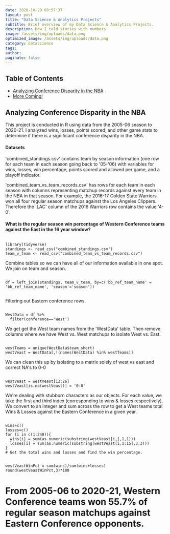 ```yaml
---
date: 2020-10-29 08:57:37
layout: post
title: "Data Science & Analytics Projects"
subtitle: Brief overview of my Data Science & Analytics Projects.
description: How I told stories with numbers
image: /assets/img/uploads/data.png
optimized_image: /assets/img/uploads/data.png
category: datascience
tags:
author:
paginate: false
---
```


<div id="toc_container">
<h2 class="toc_title">Table of Contents</h2>
<ul class="toc_list">
  <li><a href="#Analyzing Conference Disparity in the NBA">Analyzing Conference Disparity in the NBA</a></li>
  <li><a href="#More Coming!">More Coming!</a></li>
</ul>
</div>

<h2 id="Analyzing Conference Disparity in the NBA">Analyzing Conference Disparity in the NBA</h2>
This project is conducted in R using data from the 2005-06 season to 2020-21. I analyzed wins, losses, points scored, and other game stats to determine if there is a significant conference disparity in the NBA.

<h4>Datasets</h4> 
'combined_standings.csv' contains team by season information (one row for each team in each season going back to '05-'06) with variables for wins, losses, win percentage, points scored and allowed per game, and a playoff indicator. 


'combined_team_vs_team_records.csv' has rows for each team in each season with columns representing matchup records against every team in the NBA in that season. For example, the 2016-17 Golden State Warriors won all four regular season matchups against the Los Angeles Clippers. Therefore the 'LAC' column of the 2016 Warriors row contains the value '4-0'.

<h4>What is the regular season win percentage of Western Conference teams against the East in the 16 year window?</h4>
<code>
library(tidyverse)
standings <- read_csv("combined_standings.csv")
team_v_team <- read_csv("combined_team_vs_team_records.csv")
</code>


Combine tables so we can have all of our information available in one spot. We join on team and season.

<code>
df = left_join(standings, team_v_team, by=c('bb_ref_team_name' = 'bb_ref_team_name', 'season'='season'))
 </code>

Filtering out Eastern conference rows.

<code>
WestData = df %>%
  filter(conference=='West')
</code>
  
We get get the West team names from the 'WestData' table. Then remove columns where we have West vs. West matchups to isolate West vs. East.

<code>
westTeams = unique(WestData$team_short)
westVeast = WestData[,!(names(WestData) %in% westTeams)]
</code>

We can clean this up by isolating to a matrix solely of west vs east and correct NA's to 0-0 

<code>
westVeast = westVeast[12:26]
westVeast[is.na(westVeast)] = '0-0'
</code>

We're dealing with stubborn characters as our objects. For each value, we take the first and third index (corresponding to wins & losses respectively). We convert to an integer and sum across the row to get a West teams total Wins & Losses against the Eastern Conference in a given year.

<code>
wins=c()
losses=c()
for (i in c(1:240)){
  wins[i] = sum(as.numeric(substring(westVeast[i,],1,1)))
  losses[i] = sum(as.numeric(substring(westVeast[i,1:15],3,3)))
}
# Get the total wins and losses and find the win percentage.

westVeastWinPct = sum(wins)/sum(wins+losses)
round(westVeastWinPct,3)*100
</code>

# From 2005-06 to 2020-21, Western Conference teams won 55.7% of regular season matchups against Eastern Conference opponents.

